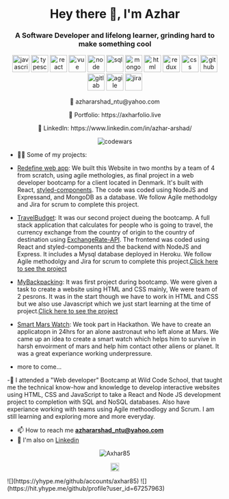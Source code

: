 <h1 align="center">Hey there 👋, I'm Azhar</h1>
<h3 align="center">A Software Developer and lifelong learner,  grinding hard to make something cool</h3>
<p align="center">
<img src="https://img.icons8.com/color/48/000000/javascript.png" width="40" height="40" alt='javascript'/>
 <img src="https://img.icons8.com/color/48/000000/typescript.png" width="40" height="40" alt='typescript'/>
<img src="https://img.icons8.com/ultraviolet/48/000000/react.png" width="40" height="40" alt='react'/>
 <img src="https://img.icons8.com/color/48/000000/vue-js.png" width="40" height="40" alt='vue'/>
<img src="https://img.icons8.com/color/48/000000/nodejs.png" width="40" height="40" alt='node'/>
<img src="https://img.icons8.com/color/48/000000/sql.png" width="40" height="40" alt='sql'/>
 <img src="https://img.icons8.com/color/48/000000/mongodb.png" width="40" height="40" alt='mongodb'/>
<img src="https://img.icons8.com/color/48/000000/html.png" width="40" height="40" alt='html'/>
 <img src="https://img.icons8.com/color/48/000000/redux.png" width="40" height="40" alt='redux'/>
<img src="https://img.icons8.com/color/48/000000/css3.png" width="40" height="40" alt='css'/>
<img src="https://img.icons8.com/fluent/48/000000/github.png" width="40" height="40" alt='github'/>
 <img src="https://img https://img.icons8.com/color/48/000000/gitlab.png" width="40" height="40" alt='gitlab'/>
 <img src="https://img.icons8.com/external-flatart-icons-flat-flatarticons/50/000000/external-agile-web-design-and-development-flatart-icons-flat-flatarticons.png" width="40" height="40" alt='agile'/>
 <img src="https://img.icons8.com/dusk/50/000000/jira.png" width="40" height="40" alt='jira'/>
</p>
<p align="center">
 📧 azhararshad_ntu@yahoo.com
 </p>
 <p align="center">
 🎨 Portfolio: https://axharfolio.live
 </p>
 <p align="center">
 💼 LinkedIn: https://www.linkedin.com/in/azhar-arshad/
 </p>
<p align="center">
 <img src="https://www.codewars.com/users/Axhar85/badges/large" alt='codewars'/>
 <p align="left">

 - 👨‍💻 Some of my projects:
  - [Redefine web app](https://github.com/Andreas-Kalicani/Redefine): We   built this Website in two months by a team of 4 from scratch, using agile methologies, as final project in a web developer bootcamp for a client located in Denmark.  It's built with React, [styled-components](https://styled-components.com/). The code was coded using NodeJS and Expressand, and MongoDB as a database. We follow Agile methodolgy and Jira for scrum to complete this project. 
 
  - [TravelBudget](https://github.com/Andreas-Kalicani/travelbudget2.0): It was our second project dueing the bootcamp. A full stack application that calculates for people who is going to travel, the currency exchange from the country of origin to the country of destination using [ExchangeRate-API](https://www.exchangerate-api.com/). The frontend was coded using React and styled-components and the backend with NodeJS and Express. It includes a Mysql database deployed in Heroku. We follow Agile methodolgy and Jira for scrum to complete this project.[Click here to see the project](https://sheltered-sierra-28595.herokuapp.com/)

  - [MyBackpacking](https://github.com/Axhar85/My-Backpacking): It was first project during bootcamp. We were given a task to create a website using HTML and CSS mainly, We were team of 2 pesrons. It was in the start though we have to work in HTML and CSS but we also use Javascript which we just start learning at the time of project.[Click here to see the project](https://vigilant-hopper-0ae735.netlify.app/) 

  - [Smart Mars Watch](https://github.com/manuel-marque/hackathon-smars-watch): We took part in Hackathon. We have to create an applicatopn in 24hrs for an alone aastronaut who left alone at Mars. We came up an idea to create a smart watch which helps him to survive in harsh envoirment of mars and help him contact other aliens or planet. It was a great experiance working underpressure.  

  - more to come...

-🔧 I attended a "Web developer" Bootcamp at Wild Code School, that taught me the technical know-how and knowledge to develop interactive websites using HTML, CSS and JavaScript to take a React and Node JS development project to completion with SQL and NoSQL databases. Also have experiance working with teams using Agile methoodlogy and Scrum. I am still learning and exploring more and more everyday. 

- 📫 How to reach me **azhararshad_ntu@yahoo.com**
- :gem: I'm also on [Linkedin](https://www.linkedin.com/in/azhar-arshad/)
<p align="center"> 
  <img src="https://github-readme-stats.vercel.app/api?username=Axhar85&show_icons=true" alt="Axhar85" />
 </p>
 
 <p align="center">
<a href="https://www.linkedin.com/in/azhar-arshad/" target="blank"><img align="center" src="https://cdn.jsdelivr.net/npm/simple-icons@3.0.1/icons/linkedin.svg" alt="https://www.linkedin.com/in/azhar-arshad/" height="20" width="20" /></a>
</p>
![](https://yhype.me/github/accounts/axhar85)
![](https://hit.yhype.me/github/profile?user_id=67257963)


